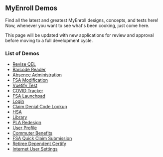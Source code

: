 ## MyEnroll Demos

Find all the latest and greatest MyEnroll designs, concepts, and tests here! Now, whenever you want to see what's been cooking, just come here.

This page will be updated with new applications for review and approval before moving to a full development cycle. 


### List of Demos

* [Revise QEL](revise_qel/)
* [Barcode Reader](barcodescanner/)
* [Absence Administration](AbsenceAdministration/)
* [FSA Modification](FSAModification/)
* [Vuetify Test](Vuetify/)
* [COVID Tracker](covid/)
* [FSA Launchpad](FSAHome/)
* [Login](login/)
* [Claim Denial Code Lookup](claimDenialLookup/)
* [HSA](HSA/)
* [Library](Library/)
* [PLA Redesign](PLA_Redesign/)
* [User Profile](UserProfile/)
* [Commuter Benefits](CommuterBenefits/)
* [FSA Quick Claim Submission](submitFSA/)
* [Retiree Dependent Certify](RetireeDepCert/)
* [Internet User Settings](InternetUserProfile/)



